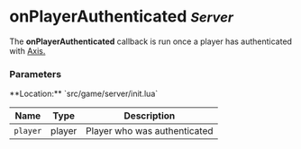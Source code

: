 onPlayerAuthenticated <small class="pull-right">*Server*</small>
=====================

The **onPlayerAuthenticated** callback is run once a player has authenticated
with [Axis.](/axis)
<br>
<div class="panel panel-info">
  <div class="panel-heading">
    <h3 class="panel-title">Parameters</h3>
  </div>
  <div class="panel-body">
    **Location:** `src/game/server/init.lua`
  </div>

  | Name     | Type   | Description                  |
  | -------- | ------ | ---------------------------- |
  | `player` | player | Player who was authenticated |
</div>

